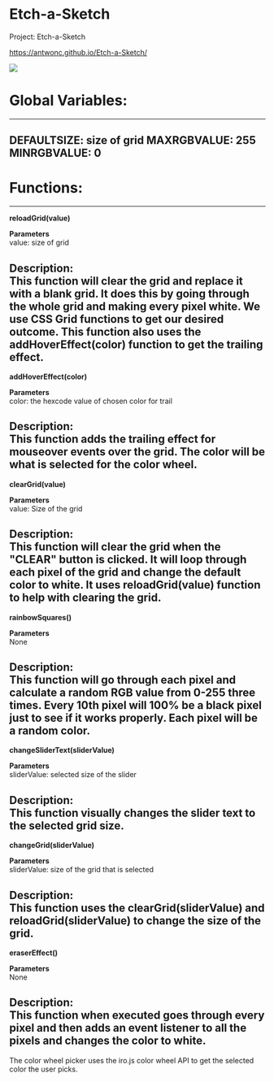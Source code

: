 # Etch-a-Sketch
Project: Etch-a-Sketch

https://antwonc.github.io/Etch-a-Sketch/

![](https://imgur.com/2nkzJva.png)

# Global Variables: 
-------------------------------------------------------------------------------------------------
DEFAULTSIZE: size of grid 
MAXRGBVALUE: 255 
MINRGBVALUE: 0
-------------------------------------------------------------------------------------------------
# Functions: 
-------------------------------------------------------------------------------------------------
**reloadGrid(value)**

**Parameters**<br> 
value: size of grid

**Description:**<br>
This function will clear the grid and replace it with a blank grid. It does this by going through the whole grid and making every pixel white. We use CSS Grid functions to 
get our desired outcome. This function also uses the **addHoverEffect(color)** function 
to get the trailing effect. 
-------------------------------------------------------------------------------------------------
**addHoverEffect(color)** 

**Parameters**<br> 
color: the hexcode value of chosen color for trail 

**Description:**<br> 
This function adds the trailing effect for mouseover events over the grid. The color will be 
what is selected for the color wheel. 
-------------------------------------------------------------------------------------------------
**clearGrid(value)** 

**Parameters**<br> 
value: Size of the grid 

**Description:**<br> 
This function will clear the grid when the "CLEAR" button is clicked. It will loop through each pixel of the grid and change the default color to white. It uses **reloadGrid(value)** function to help with clearing the grid. 
-------------------------------------------------------------------------------------------------
**rainbowSquares()** 

**Parameters**<br>
None 

**Description:**<br> 
This function will go through each pixel and calculate a random RGB value from 0-255 three times. 
Every 10th pixel will 100% be a black pixel just to see if it works properly. Each pixel will be a random color.
-------------------------------------------------------------------------------------------------
**changeSliderText(sliderValue)**

**Parameters**<br>
sliderValue: selected size of the slider 

**Description:**<br> 
This function visually changes the slider text to the selected grid size. 
-------------------------------------------------------------------------------------------------
**changeGrid(sliderValue)** 

**Parameters**<br>
sliderValue: size of the grid that is selected

**Description:**<br> 
This function uses the **clearGrid(sliderValue)** and **reloadGrid(sliderValue)** to change the size of the grid. 
-------------------------------------------------------------------------------------------------
**eraserEffect()** 

**Parameters**<br> 
None

**Description:**<br> 
This function when executed goes through every pixel and then adds an event listener to all the 
pixels and changes the color to white. 
-------------------------------------------------------------------------------------------------

The color wheel picker uses the iro.js color wheel API to get the selected color the user picks.
